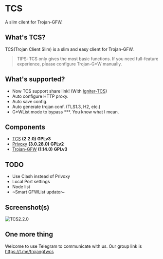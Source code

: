 # TCS

A slim cilent for Trojan-GFW.

## What's TCS?

TCS(Trojan Client Slim) is a slim and easy client for Trojan-GFW. 

> TIPS: TCS only gives the most basic functions. If you need full-feature experience, please configure Trojan-G*W manually.


## What's supported?

- Now TCS support share link! (With [Igniter-TCS](https://github.com/KevinZonda/igniter))
- Auto configure HTTP proxy.
- Auto save config.
- Auto generate trojan conf. (TLS1.3, H2, etc.)
- G*WList mode to bypass ***. You know what I mean.

## Components

- [TCS](https://github.com/KevinZonda/trojan-client-slim) **(2.2.0)** **GPLv3**
- [Privoxy](https://www.privoxy.org/) **(3.0.28.0)** **GPLv2**
- [Trojan-GFW](https://github.com/trojan-gfw/trojan) **(1.14.0)** **GPLv3**


## TODO

- Use Clash instead of Privoxy
- Local Port settings
- Node list
- ~Smart GFWList updator~

## Screenshot(s)
![TCS2.2.0](https://github.com/KevinZonda/trojan-client-slim/blob/master/Screenshots/TCS00.png?raw=true)

## One more thing

Welcome to use Telegram to communicate with us. Our group link is https://t.me/trojangfwcs
